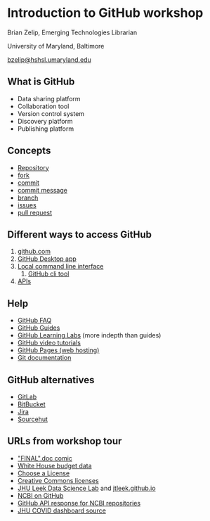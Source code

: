 # Introduction to GitHub workshop

Brian Zelip, Emerging Technologies Librarian

University of Maryland, Baltimore

bzelip@hshsl.umaryland.edu

## What is GitHub

- Data sharing platform
- Collaboration tool
- Version control system
- Discovery platform
- Publishing platform

## Concepts

- [Repository](https://docs.github.com/en/github/getting-started-with-github/github-glossary#repository)
- [fork](https://docs.github.com/en/github/getting-started-with-github/github-glossary#fork)
- [commit](https://docs.github.com/en/github/getting-started-with-github/github-glossary#commit)
- [commit message](https://docs.github.com/en/github/getting-started-with-github/github-glossary#commit-message)
- [branch](https://docs.github.com/en/github/getting-started-with-github/github-glossary#branch)
- [issues](https://docs.github.com/en/github/getting-started-with-github/github-glossary#issue)
- [pull request](https://docs.github.com/en/github/getting-started-with-github/github-glossary#pull-request)

## Different ways to access GitHub

1. [github.com](https://github.com)
2. [GitHub Desktop app](https://desktop.github.com)
3. [Local command line interface](https://en.wikipedia.org/wiki/Command-line_interface)
   1. [GitHub cli tool](https://cli.github.com/)
4. [APIs](https://docs.github.com/en/rest)

## Help

- [GitHub FAQ](https://help.github.com)
- [GitHub Guides](https://guides.github.com)
- [GitHub Learning Labs](https://lab.github.com/) (more indepth than guides)
- [GitHub video tutorials](https://www.youtube.com/githubguides)
- [GitHub Pages (web hosting)](https://pages.github.com)
- [Git documentation](http://www.git-scm.com/doc)

## GitHub alternatives

- [GitLab](https://GitLab.com)
- [BitBucket](https://BitBucket.org)
- [Jira](https://Jira.com)
- [Sourcehut](https://Sourcehut.com)

## URLs from workshop tour

- ["FINAL".doc comic](http://phdcomics.com/comics/archive.php?comicid=1531)
- [White House budget data](https://github.com/WhiteHouse/budgetdata)
- [Choose a License](https://choosealicense.com/)
- [Creative Commons licenses](https://creativecommons.org/choose/)
- [JHU Leek Data Science Lab](https://github.com/jtleek) and [jtleek.github.io](jtleek.github.io)
- [NCBI on GitHub](https://github.com/ncbi/)
- [GitHub API response for NCBI repositories](https://api.github.com/orgs/ncbi/repos)
- [JHU COVID dashboard source](https://github.com/CSSEGISandData/COVID-19)

